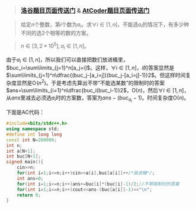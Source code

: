 >### [洛谷题目页面传送门](https://www.luogu.com.cn/problem/AT4816) & [AtCoder题目页面传送门](https://atcoder.jp/contests/abc159/tasks/abc159_d)

>给定$n$个整数，第$i$个数为$a_i$。求$\forall i\in[1,n]$，不能选$a_i$的情况下，有多少种不同的选$2$个相等的数的方案。

>$n\in\left[3,2\times10^5\right],a_i\in[1,n]$。

由于$a_i\in[1,n]$，所以我们可以直接把数们放进桶里，$buc_i=\sum\limits_{j=1}^n[a_j=i]$。这样，$\forall i\in[1,n]$，$i$的答案显然是$\sum\limits_{j=1}^n\dfrac{(buc_j-[a_i=j])(buc_j-[a_i=j]-1)}2$。但这样时间复杂度显然是$\mathrm O\!\left(n^2\right)$。于是考虑先算出不带“不能选某数”的限制时的答案$ans=\sum\limits_{i=1}^n\dfrac{buc_i(buc_i-1)}2$，$\mathrm O(n)$，然后$\forall i\in[1,n]$，从$ans$里减去必须选$a_i$时的方案数，答案为$ans-(buc_{a_i}-1)$。时间复杂度$\mathrm O(n)$。

下面是AC代码：
```cpp
#include<bits/stdc++.h>
using namespace std;
#define int long long
const int N=200000;
int n;
int a[N+1];
int buc[N+1];
signed main(){
	cin>>n;
	for(int i=1;i<=n;i++)cin>>a[i],buc[a[i]]++/*装进桶*/;
	int ans=0;
	for(int i=1;i<=n;i++)ans+=buc[i]*(buc[i]-1)/2;//不带限制时的答案 
	for(int i=1;i<=n;i++)cout<<ans-(buc[a[i]]-1)<<"\n";
	return 0;
}
```